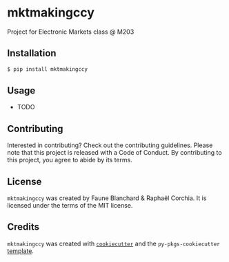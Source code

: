 # mktmakingccy

Project for Electronic Markets class @ M203

## Installation

```bash
$ pip install mktmakingccy
```

## Usage

- TODO

## Contributing

Interested in contributing? Check out the contributing guidelines. Please note that this project is released with a Code of Conduct. By contributing to this project, you agree to abide by its terms.

## License

`mktmakingccy` was created by Faune Blanchard & Raphaël Corchia. It is licensed under the terms of the MIT license.

## Credits

`mktmakingccy` was created with [`cookiecutter`](https://cookiecutter.readthedocs.io/en/latest/) and the `py-pkgs-cookiecutter` [template](https://github.com/py-pkgs/py-pkgs-cookiecutter).
